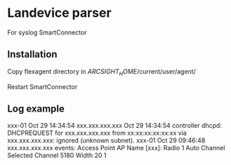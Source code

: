 # Landevice parser
For syslog SmartConnector

## Installation
Copy flexagent directory in $ARCSIGHT_HOME$/current/user/agent/

Restart SmartConnector

## Log example
xxx-01 Oct 29 14:34:54 xxx.xxx.xxx.xxx Oct 29 14:34:54 controller dhcpd: DHCPREQUEST for xxx.xxx.xxx.xxx from xx:xx:xx:xx:xx:xx via xxx.xxx.xxx.xxx: ignored (unknown subnet).
xxx-01 Oct 29 09:46:48 xxx.xxx.xxx.xxx events: Access Point AP Name [xxx]: Radio 1 Auto Channel Selected Channel 5180 Width 20 1

